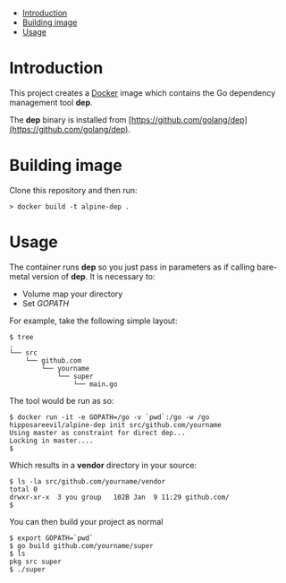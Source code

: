    * [Introduction](#introduction)
   * [Building image](#building-image)
   * [Usage](#usage)

# Introduction

This project creates a [Docker](http://docker.com) image which contains the Go dependency management tool **dep**.

The **dep** binary is installed from [https://github.com/golang/dep](https://github.com/golang/dep).

# Building image
Clone this repository and then run:

```
> docker build -t alpine-dep .
```


# Usage

The container runs **dep** so you just pass in parameters as if calling bare-metal version of **dep**. It is necessary to:
* Volume map your directory
* Set _GOPATH_

For example, take the following simple layout:

```
$ tree 
.
└── src
    └── github.com
        └── yourname
            └── super
                └── main.go
```

The tool would be run as so:
```
$ docker run -it -e GOPATH=/go -v `pwd`:/go -w /go hipposareevil/alpine-dep init src/github.com/yourname
Using master as constraint for direct dep...
Locking in master....
$
```

Which results in a **vendor** directory in your source:
```
$ ls -la src/github.com/yourname/vendor
total 0
drwxr-xr-x  3 you group   102B Jan  9 11:29 github.com/
$
```

You can then build your project as normal
```
$ export GOPATH=`pwd`
$ go build github.com/yourname/super
$ ls
pkg src super
$ ./super
```
